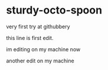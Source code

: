 # sturdy-octo-spoon
very first try at githubbery

this line is first edit. 

im editing on my machine now

another edit on my machine
